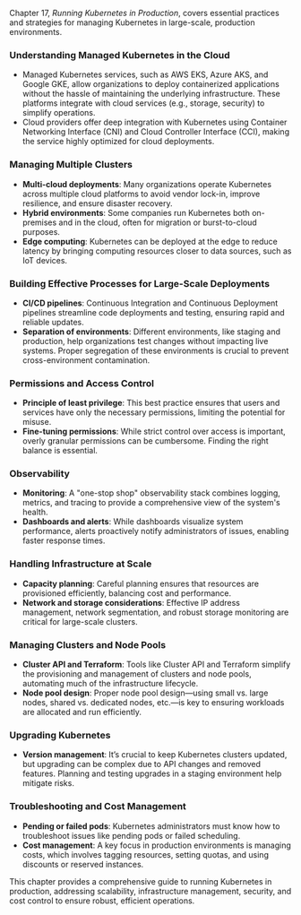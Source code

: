 Chapter 17, *Running Kubernetes in Production*, covers essential practices and strategies for managing Kubernetes in large-scale, production environments.

### **Understanding Managed Kubernetes in the Cloud**
- Managed Kubernetes services, such as AWS EKS, Azure AKS, and Google GKE, allow organizations to deploy containerized applications without the hassle of maintaining the underlying infrastructure. These platforms integrate with cloud services (e.g., storage, security) to simplify operations.
- Cloud providers offer deep integration with Kubernetes using Container Networking Interface (CNI) and Cloud Controller Interface (CCI), making the service highly optimized for cloud deployments.

### **Managing Multiple Clusters**
- **Multi-cloud deployments**: Many organizations operate Kubernetes across multiple cloud platforms to avoid vendor lock-in, improve resilience, and ensure disaster recovery.
- **Hybrid environments**: Some companies run Kubernetes both on-premises and in the cloud, often for migration or burst-to-cloud purposes.
- **Edge computing**: Kubernetes can be deployed at the edge to reduce latency by bringing computing resources closer to data sources, such as IoT devices.

### **Building Effective Processes for Large-Scale Deployments**
- **CI/CD pipelines**: Continuous Integration and Continuous Deployment pipelines streamline code deployments and testing, ensuring rapid and reliable updates.
- **Separation of environments**: Different environments, like staging and production, help organizations test changes without impacting live systems. Proper segregation of these environments is crucial to prevent cross-environment contamination.
  
### **Permissions and Access Control**
- **Principle of least privilege**: This best practice ensures that users and services have only the necessary permissions, limiting the potential for misuse.
- **Fine-tuning permissions**: While strict control over access is important, overly granular permissions can be cumbersome. Finding the right balance is essential.

### **Observability**
- **Monitoring**: A "one-stop shop" observability stack combines logging, metrics, and tracing to provide a comprehensive view of the system's health.
- **Dashboards and alerts**: While dashboards visualize system performance, alerts proactively notify administrators of issues, enabling faster response times.

### **Handling Infrastructure at Scale**
- **Capacity planning**: Careful planning ensures that resources are provisioned efficiently, balancing cost and performance.
- **Network and storage considerations**: Effective IP address management, network segmentation, and robust storage monitoring are critical for large-scale clusters.

### **Managing Clusters and Node Pools**
- **Cluster API and Terraform**: Tools like Cluster API and Terraform simplify the provisioning and management of clusters and node pools, automating much of the infrastructure lifecycle.
- **Node pool design**: Proper node pool design—using small vs. large nodes, shared vs. dedicated nodes, etc.—is key to ensuring workloads are allocated and run efficiently.

### **Upgrading Kubernetes**
- **Version management**: It’s crucial to keep Kubernetes clusters updated, but upgrading can be complex due to API changes and removed features. Planning and testing upgrades in a staging environment help mitigate risks.

### **Troubleshooting and Cost Management**
- **Pending or failed pods**: Kubernetes administrators must know how to troubleshoot issues like pending pods or failed scheduling.
- **Cost management**: A key focus in production environments is managing costs, which involves tagging resources, setting quotas, and using discounts or reserved instances.

This chapter provides a comprehensive guide to running Kubernetes in production, addressing scalability, infrastructure management, security, and cost control to ensure robust, efficient operations.